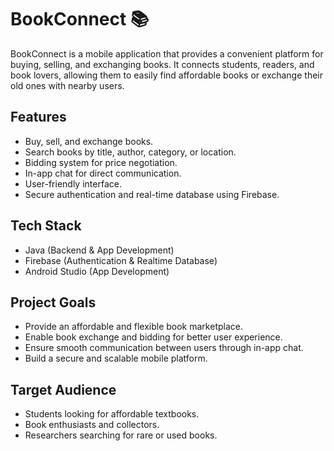# BookConnect 📚

BookConnect is a mobile application that provides a convenient platform for buying, selling, and exchanging books. It connects students, readers, and book lovers, allowing them to easily find affordable books or exchange their old ones with nearby users.

## Features
- Buy, sell, and exchange books.
- Search books by title, author, category, or location.
- Bidding system for price negotiation.
- In-app chat for direct communication.
- User-friendly interface.
- Secure authentication and real-time database using Firebase.

## Tech Stack
- Java (Backend & App Development)
- Firebase (Authentication & Realtime Database)
- Android Studio (App Development)

## Project Goals
- Provide an affordable and flexible book marketplace.
- Enable book exchange and bidding for better user experience.
- Ensure smooth communication between users through in-app chat.
- Build a secure and scalable mobile platform.

## Target Audience
- Students looking for affordable textbooks.
- Book enthusiasts and collectors.
- Researchers searching for rare or used books.
